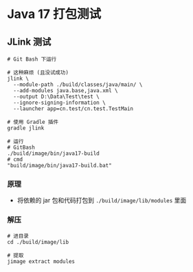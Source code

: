 # Java 17 打包测试

## JLink 测试
```shell
# Git Bash 下运行

# 这种麻烦 (且没试成功)
jlink \
  --module-path ./build/classes/java/main/ \
  --add-modules java.base,java.xml \
  --output D:\Data\Test\test \
  --ignore-signing-information \
  --launcher app=cn.test/cn.test.TestMain

# 使用 Gradle 插件
gradle jlink

# 运行
# GitBash
./build/image/bin/java17-build
# cmd
"build/image/bin/java17-build.bat"
```

### 原理
- 将依赖的 jar 包和代码打包到 `./build/image/lib/modules` 里面

### 解压
```shell
# 进目录
cd ./build/image/lib

# 提取
jimage extract modules
```